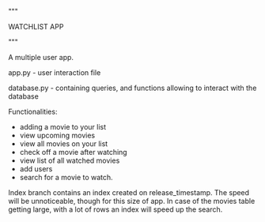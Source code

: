 """

WATCHLIST APP

"""

A multiple user app.

app.py - user interaction file

database.py - containing queries, and functions allowing to interact with the database

Functionalities:
- adding a movie to your list
- view upcoming movies
- view all movies on your list
- check off a movie after watching
- view list of all watched movies
- add users
- search for a movie to watch.

Index branch contains an index created on release_timestamp. 
The speed will be unnoticeable, though for this size of app.
In case of the movies table getting large, with a lot of rows an index will speed up the search.
